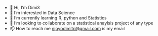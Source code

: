 - 👋 Hi, I’m Dimi3
- 👀 I’m interested in Data Science
- 🌱 I’m currently learning R, python and Statistics
- 💞️ I’m looking to collaborate on a statistical anaylsis project of any type
- 📫 How to reach me njoyodimitri@gmail.com is my email

<!---
Dimitriesh/Dimitriesh is a ✨ special ✨ repository because its `README.md` (this file) appears on your GitHub profile.
You can click the Preview link to take a look at your changes.
--->
